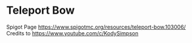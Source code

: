 # Teleport Bow

Spigot Page https://www.spigotmc.org/resources/teleport-bow.103006/
Credits to https://www.youtube.com/c/KodySimpson
